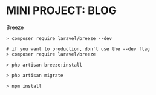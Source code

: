 # MINI PROJECT: BLOG

Breeze
```
> composer require laravel/breeze --dev

# if you want to production, don't use the --dev flag
> composer require laravel/breeze

> php artisan breeze:install

> php artisan migrate

> npm install
```